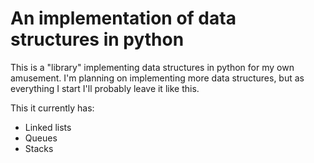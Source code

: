 # An implementation of data structures in python 

This is a "library" implementing data structures in python for my own amusement.
I'm planning on implementing more data structures, but as everything I start I'll probably leave it like this.


This it currently has:
* Linked lists
* Queues
* Stacks
